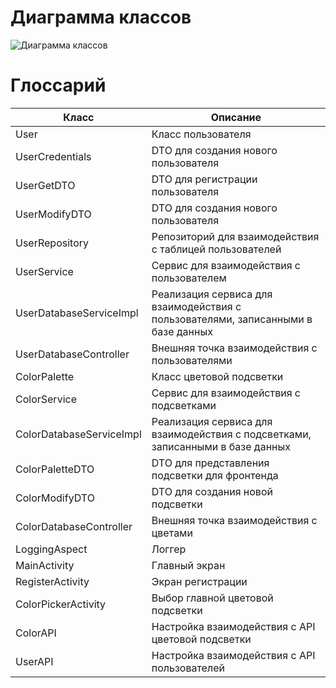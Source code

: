 # Диаграмма классов  

![Диаграмма классов]() 

# Глоссарий

| Класс                   | Описание                                                                              |
|-------------------------|---------------------------------------------------------------------------------------|
| User                    | Класс пользователя                                                                    |
| UserCredentials         | DTO для создания нового пользователя                                                  |
| UserGetDTO              | DTO для регистрации пользователя                                                      |
| UserModifyDTO           | DTO для создания нового пользователя                                                  |
| UserRepository          | Репозиторий для взаимодействия с таблицей пользователей                               |
| UserService             | Сервис для взаимодействия с пользователем                                             |
| UserDatabaseServiceImpl | Реализация сервиса для взаимодействия с пользователями, записанными в базе данных     |
| UserDatabaseController  | Внешняя точка взаимодействия с пользователями                                         |
| ColorPalette            | Класс цветовой подсветки                                                              |
| ColorService            | Сервис для взаимодействия с подсветками                                               |
| ColorDatabaseServiceImpl| Реализация сервиса для взаимодействия с подсветками, записанными в базе данных        |
| ColorPaletteDTO         | DTO для представления подсветки для фронтенда                                         |
| ColorModifyDTO          | DTO для создания новой подсветки                                                      |
| ColorDatabaseController | Внешняя точка взаимодействия с цветами                                                |
| LoggingAspect           | Логгер                                                                                |
| MainActivity            | Главный экран                                                                         |
| RegisterActivity        | Экран регистрации                                                                     |
| ColorPickerActivity     | Выбор главной цветовой подсветки                                                      |
| ColorAPI                | Настройка взаимодействия с API цветовой подсветки                                     |
| UserAPI                 | Настройка взаимодействия с API пользователей                                          |



